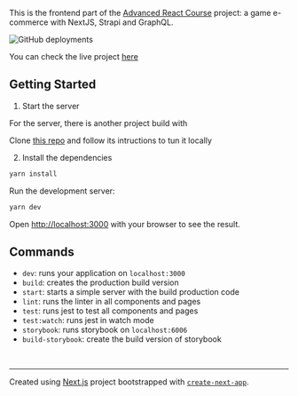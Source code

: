 This is the frontend part of the [Advanced React Course](https://reactavancado.com.br/) project: a game e-commerce with NextJS, Strapi and GraphQL.

![GitHub deployments](https://img.shields.io/github/deployments/danielacb/course_wongames/production?label=vercel&logo=vercel&logoColor=white)

You can check the live project [here](https://dcb-wongames.vercel.app/)

## Getting Started

1. Start the server

For the server, there is another project build with

Clone [this repo](https://github.com/danielacb/course_wongames-api) and follow its intructions to tun it locally

2. Install the dependencies

```bash
yarn install
```

Run the development server:

```bash
yarn dev
```

Open [http://localhost:3000](http://localhost:3000) with your browser to see the result.

## Commands

- `dev`: runs your application on `localhost:3000`
- `build`: creates the production build version
- `start`: starts a simple server with the build production code
- `lint`: runs the linter in all components and pages
- `test`: runs jest to test all components and pages
- `test:watch`: runs jest in watch mode
- `storybook`: runs storybook on `localhost:6006`
- `build-storybook`: create the build version of storybook

<br />

---

Created using [Next.js](https://nextjs.org/) project bootstrapped with [`create-next-app`](https://github.com/vercel/next.js/tree/canary/packages/create-next-app).
